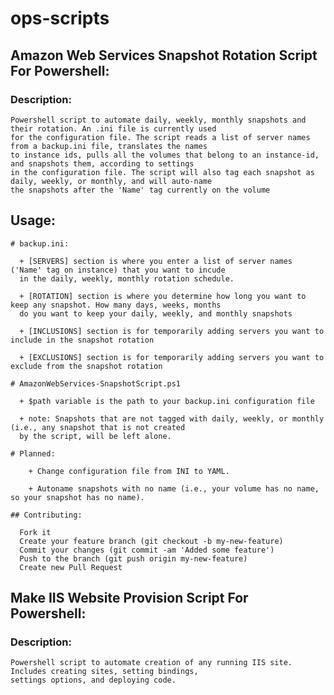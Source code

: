 ops-scripts
===========

## Amazon Web Services Snapshot Rotation Script For Powershell:
  
  ### Description:
  
    Powershell script to automate daily, weekly, monthly snapshots and their rotation. An .ini file is currently used
    for the configuration file. The script reads a list of server names from a backup.ini file, translates the names
    to instance ids, pulls all the volumes that belong to an instance-id, and snapshots them, according to settings
    in the configuration file. The script will also tag each snapshot as daily, weekly, or monthly, and will auto-name
    the snapshots after the 'Name' tag currently on the volume
    
  ## Usage:
  
    # backup.ini:
    
      + [SERVERS] section is where you enter a list of server names ('Name' tag on instance) that you want to incude
      in the daily, weekly, monthly rotation schedule. 
      
      + [ROTATION] section is where you determine how long you want to keep any snapshot. How many days, weeks, months
      do you want to keep your daily, weekly, and monthly snapshots
      
      + [INCLUSIONS] section is for temporarily adding servers you want to include in the snapshot rotation
      
      + [EXCLUSIONS] section is for temporarily adding servers you want to exclude from the snapshot rotation
      
    # AmazonWebServices-SnapshotScript.ps1
    
      + $path variable is the path to your backup.ini configuration file
      
      + note: Snapshots that are not tagged with daily, weekly, or monthly (i.e., any snapshot that is not created
      by the script, will be left alone. 
      
    # Planned:
    
        + Change configuration file from INI to YAML.
        
        + Autoname snapshots with no name (i.e., your volume has no name, so your snapshot has no name). 
        
    ## Contributing:

      Fork it
      Create your feature branch (git checkout -b my-new-feature)
      Commit your changes (git commit -am 'Added some feature')
      Push to the branch (git push origin my-new-feature)
      Create new Pull Request
    
## Make IIS Website Provision Script For Powershell:

  ### Description:
  
    Powershell script to automate creation of any running IIS site. Includes creating sites, setting bindings,
    settings options, and deploying code. 
               
